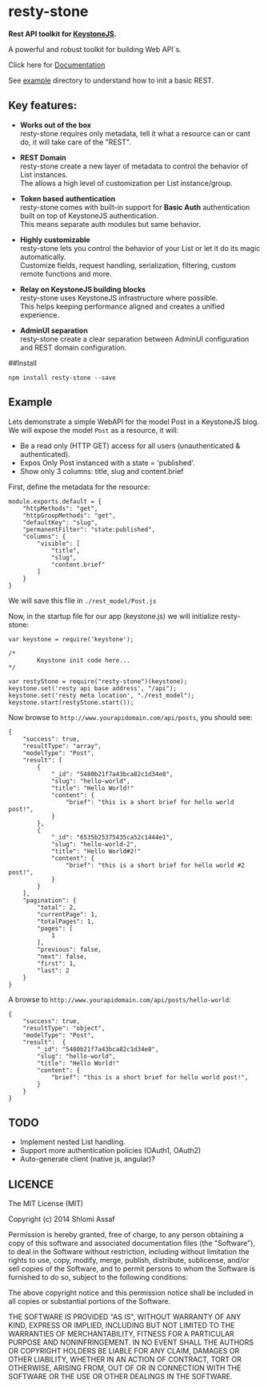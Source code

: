 # resty-stone

__Rest API toolkit for [KeystoneJS](https://github.com/keystonejs/keystone).__

A powerful and robust toolkit for building Web API`s.

Click here for [Documentation](http://shlomiassaf.github.io/resty-stone)

See [example](https://github.com/shlomiassaf/resty-stone/tree/master/example) directory to understand how to init a basic REST.

## Key features:  
 - __Works out of the box__  
 resty-stone requires only metadata, tell it what a resource can or cant do, it will take care of the "REST".
 
 - __REST Domain__    
 resty-stone create a new layer of metadata to control the behavior of List instances.  
 The allows a high level of customization per List instance/group.
 
 - __Token based authentication__  
 resty-stone comes with built-in support for __Basic Auth__ authentication built on top of KeystoneJS authentication.  
 This means separate auth modules but same behavior.
 
 - __Highly customizable__      
 resty-stone lets you control the behavior of your List or let it do its magic automatically.  
 Customize fields, request handling, serialization, filtering, custom remote functions and more.
 
 - __Relay on KeystoneJS building blocks__     
 resty-stone uses KeystoneJS infrastructure where possible.  
 This helps keeping performance aligned and creates a unified experience.
 
 - __AdminUI separation__  
 resty-stone create a clear separation between AdminUI configuration and REST domain configuration.


##Install
```
npm install resty-stone --save
```


## Example  
Lets demonstrate a simple WebAPI for the model Post in a KeystoneJS blog.  
We will expose the model `Post` as a resource, it will:  
  - Be a read only (HTTP GET) access for all users (unauthenticated & authenticated).  
  - Expos Only Post instanced with a state = 'published'.  
  - Show only 3 columns: title, slug and content.brief
    
First, define the metadata for the resource:
```
module.exports.default = {
    "httpMethods": "get",
    "httpGroupMethods": "get",
    "defaultKey": "slug",
    "permanentFilter": "state:published",
    "columns": {
        "visible": [
            "title",
            "slug",
            "content.brief"
        ]
    }
}
```
We will save this file in `./rest_model/Post.js`

Now, in the startup file for our app (keystone.js) we will initialize resty-stone:
```
var keystone = require('keystone');

/*
        Keystone init code here...
*/

var restyStone = require("resty-stone")(keystone); 
keystone.set('resty api base address', "/api");
keystone.set('resty meta location', "./rest_model");
keystone.start(restyStone.start());
```

Now browse to `http://www.yourapidomain.com/api/posts`, you should see:
```
{
    "success": true,
    "resultType": "array",
    "modelType": "Post",
    "result": [
        {
            "_id": "5480b21f7a43bca82c1d34e8",
            "slug": "hello-world",
            "title": "Hello World!"
            "content": {
                "brief": "this is a short brief for hello world post!",                
            }
        },
        {
            "_id": "6535b25375435ca52c1444e1",
            "slug": "hello-world-2",
            "title": "Hello World#2!"
            "content": {
                "brief": "this is a short brief for hello world #2 post!",                
            }
        }
    ],
    "pagination": {
        "total": 2,
        "currentPage": 1,
        "totalPages": 1,
        "pages": [
            1
        ],
        "previous": false,
        "next": false,
        "first": 1,
        "last": 2
    }
}
```

A browse to `http://www.yourapidomain.com/api/posts/hello-world`:
```
{
    "success": true,
    "resultType": "object",
    "modelType": "Post",
    "result":  {
        "_id": "5480b21f7a43bca82c1d34e8",
        "slug": "hello-world",
        "title": "Hello World!"
        "content": {
            "brief": "this is a short brief for hello world post!",                
        }
    }
}
```

## TODO  
- Implement nested List handling.
- Support more authentication policies (OAuth1, OAuth2)
- Auto-generate client (native js, angular)?

## LICENCE  
The MIT License (MIT)

Copyright (c) 2014 Shlomi Assaf

Permission is hereby granted, free of charge, to any person obtaining a copy
of this software and associated documentation files (the "Software"), to deal
in the Software without restriction, including without limitation the rights
to use, copy, modify, merge, publish, distribute, sublicense, and/or sell
copies of the Software, and to permit persons to whom the Software is
furnished to do so, subject to the following conditions:

The above copyright notice and this permission notice shall be included in all
copies or substantial portions of the Software.

THE SOFTWARE IS PROVIDED "AS IS", WITHOUT WARRANTY OF ANY KIND, EXPRESS OR
IMPLIED, INCLUDING BUT NOT LIMITED TO THE WARRANTIES OF MERCHANTABILITY,
FITNESS FOR A PARTICULAR PURPOSE AND NONINFRINGEMENT. IN NO EVENT SHALL THE
AUTHORS OR COPYRIGHT HOLDERS BE LIABLE FOR ANY CLAIM, DAMAGES OR OTHER
LIABILITY, WHETHER IN AN ACTION OF CONTRACT, TORT OR OTHERWISE, ARISING FROM,
OUT OF OR IN CONNECTION WITH THE SOFTWARE OR THE USE OR OTHER DEALINGS IN THE
SOFTWARE.

